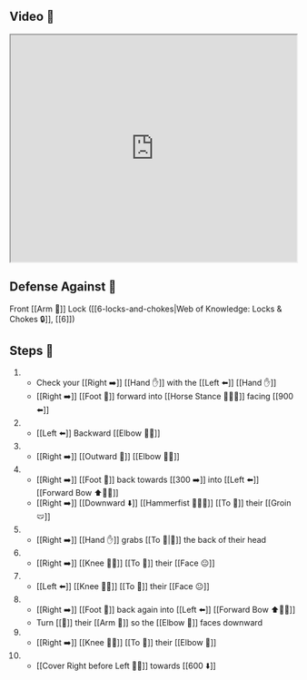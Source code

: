 ## Video 🎥

<iframe src="https://www.youtube.com/embed/9HGyEm4YE_0?start=688" width="100%" height="400"></iframe>

## Defense Against 🤺

Front [[Arm 💪]] Lock ([[6-locks-and-chokes|Web of Knowledge: Locks & Chokes 🔒]], [[6]])

## Steps 👣

1. - Check your [[Right ➡️]] [[Hand ✋]] with the [[Left ⬅️]] [[Hand ✋]] 
    - [[Right ➡️]] [[Foot 🦶]] forward into [[Horse Stance 🏇🧍‍♂️]] facing [[900 ⬅️]]
2. - [[Left ⬅️]] Backward [[Elbow 💪💥]]
3. - [[Right ➡️]] [[Outward 🔼]] [[Elbow 💪💥]]
4. - [[Right ➡️]] [[Foot 🦶]] back towards [[300 ➡️]] into [[Left ⬅️]] [[Forward Bow ⬆️🧍‍♂️]]
    - [[Right ➡️]] [[Downward ⬇️]] [[Hammerfist 🔨✊💥]] [[To 🎯]] their [[Groin 🩲]]
5. - [[Right ➡️]] [[Hand ✋]] grabs [[To 🎯|🎯]] the back of their head
6. - [[Right ➡️]] [[Knee 🦵💥]] [[To 🎯]] their [[Face 😐]]
7. - [[Left ⬅️]] [[Knee 🦵💥]] [[To 🎯]] their [[Face 😐]]
8. - [[Right ➡️]] [[Foot 🦶]] back again into [[Left ⬅️]] [[Forward Bow ⬆️🧍‍♂️]]
    - Turn [[🎯]] their [[Arm 💪]] so the [[Elbow 💪]] faces downward
9. - [[Right ➡️]] [[Knee 🦵💥]] [[To 🎯]] their [[Elbow 💪]]
10. - [[Cover Right before Left 🦶🔄]] towards [[600 ⬇️]]
